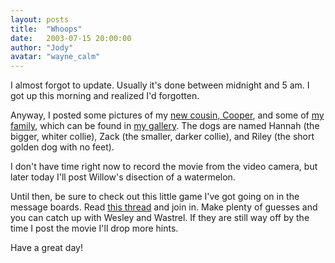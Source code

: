 ```yaml
---
layout: posts
title:  "Whoops"
date:   2003-07-15 20:00:00
author: "Jody"
avatar: "wayne_calm"
---
```

I almost forgot to update. Usually it's done between midnight and 5 am. I got up this morning and realized I'd forgotten.

 Anyway, I posted some pictures of my [new cousin, Cooper](/classic/images/gallery/wayne/2month_smile.jpg), and some of [my family](/classic/images/gallery/wayne/mifamilia.jpg), which can be found in [my gallery](galleries.php?section=wayne). The dogs are named Hannah (the bigger, whiter collie), Zack (the smaller, darker collie), and Riley (the short golden dog with no feet).

 I don't have time right now to record the movie from the video camera, but later today I'll post Willow's disection of a watermelon.

 Until then, be sure to check out this little game I've got going on in the message boards. Read [this thread](topics.php?topicID=1057124976) and join in. Make plenty of guesses and you can catch up with Wesley and Wastrel. If they are still way off by the time I post the movie I'll drop more hints.

 Have a great day!
